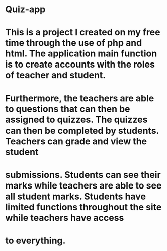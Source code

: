 # Quiz-app
# This is a project I created on my free time through the use of php and html. The application main function is to create accounts with the roles of teacher and student.
# Furthermore, the teachers are able to questions that can then be assigned to quizzes. The quizzes can then be completed by students. Teachers can grade and view the student 
# submissions. Students can see their marks while teachers are able to see all student marks. Students have limited functions throughout the site while teachers have access 
# to everything.
